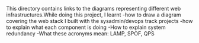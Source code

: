 This directory contains links to the diagrams representing different web infrastructures.While doing this project, I learnt 
-how to draw a diagram covering the web stack I built with the
sysadmin/devops track projects
-how to explain what each component is doing
-How to explain system redundancy
-What these acronyms mean: LAMP, SPOF, QPS
